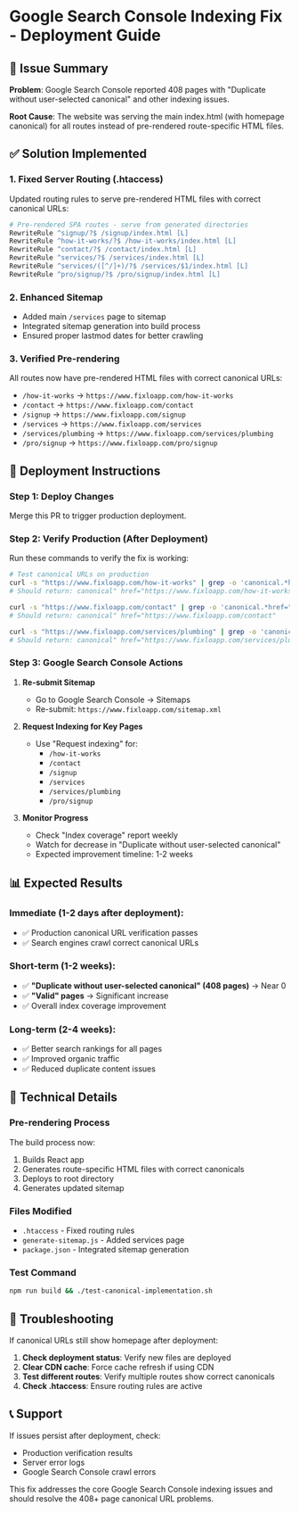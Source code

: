 # Google Search Console Indexing Fix - Deployment Guide

## 🎯 Issue Summary

**Problem**: Google Search Console reported 408 pages with "Duplicate without user-selected canonical" and other indexing issues.

**Root Cause**: The website was serving the main index.html (with homepage canonical) for all routes instead of pre-rendered route-specific HTML files.

## ✅ Solution Implemented

### 1. Fixed Server Routing (.htaccess)
Updated routing rules to serve pre-rendered HTML files with correct canonical URLs:

```apache
# Pre-rendered SPA routes - serve from generated directories
RewriteRule ^signup/?$ /signup/index.html [L]
RewriteRule ^how-it-works/?$ /how-it-works/index.html [L]
RewriteRule ^contact/?$ /contact/index.html [L]
RewriteRule ^services/?$ /services/index.html [L]
RewriteRule ^services/([^/]+)/?$ /services/$1/index.html [L]
RewriteRule ^pro/signup/?$ /pro/signup/index.html [L]
```

### 2. Enhanced Sitemap
- Added main `/services` page to sitemap
- Integrated sitemap generation into build process
- Ensured proper lastmod dates for better crawling

### 3. Verified Pre-rendering
All routes now have pre-rendered HTML files with correct canonical URLs:
- `/how-it-works` → `https://www.fixloapp.com/how-it-works`
- `/contact` → `https://www.fixloapp.com/contact`
- `/signup` → `https://www.fixloapp.com/signup`
- `/services` → `https://www.fixloapp.com/services`
- `/services/plumbing` → `https://www.fixloapp.com/services/plumbing`
- `/pro/signup` → `https://www.fixloapp.com/pro/signup`

## 🚀 Deployment Instructions

### Step 1: Deploy Changes
Merge this PR to trigger production deployment.

### Step 2: Verify Production (After Deployment)
Run these commands to verify the fix is working:

```bash
# Test canonical URLs on production
curl -s "https://www.fixloapp.com/how-it-works" | grep -o 'canonical.*href="[^"]*"'
# Should return: canonical" href="https://www.fixloapp.com/how-it-works"

curl -s "https://www.fixloapp.com/contact" | grep -o 'canonical.*href="[^"]*"'
# Should return: canonical" href="https://www.fixloapp.com/contact"

curl -s "https://www.fixloapp.com/services/plumbing" | grep -o 'canonical.*href="[^"]*"'
# Should return: canonical" href="https://www.fixloapp.com/services/plumbing"
```

### Step 3: Google Search Console Actions

1. **Re-submit Sitemap**
   - Go to Google Search Console → Sitemaps
   - Re-submit: `https://www.fixloapp.com/sitemap.xml`

2. **Request Indexing for Key Pages**
   - Use "Request indexing" for:
     - `/how-it-works`
     - `/contact`
     - `/signup`
     - `/services`
     - `/services/plumbing`
     - `/pro/signup`

3. **Monitor Progress**
   - Check "Index coverage" report weekly
   - Watch for decrease in "Duplicate without user-selected canonical"
   - Expected improvement timeline: 1-2 weeks

## 📊 Expected Results

### Immediate (1-2 days after deployment):
- ✅ Production canonical URL verification passes
- ✅ Search engines crawl correct canonical URLs

### Short-term (1-2 weeks):
- ✅ **"Duplicate without user-selected canonical" (408 pages)** → Near 0
- ✅ **"Valid" pages** → Significant increase
- ✅ Overall index coverage improvement

### Long-term (2-4 weeks):
- ✅ Better search rankings for all pages
- ✅ Improved organic traffic
- ✅ Reduced duplicate content issues

## 🔧 Technical Details

### Pre-rendering Process
The build process now:
1. Builds React app
2. Generates route-specific HTML files with correct canonicals
3. Deploys to root directory
4. Generates updated sitemap

### Files Modified
- `.htaccess` - Fixed routing rules
- `generate-sitemap.js` - Added services page
- `package.json` - Integrated sitemap generation

### Test Command
```bash
npm run build && ./test-canonical-implementation.sh
```

## 🚨 Troubleshooting

If canonical URLs still show homepage after deployment:

1. **Check deployment status**: Verify new files are deployed
2. **Clear CDN cache**: Force cache refresh if using CDN
3. **Test different routes**: Verify multiple routes show correct canonicals
4. **Check .htaccess**: Ensure routing rules are active

## 📞 Support

If issues persist after deployment, check:
- Production verification results
- Server error logs
- Google Search Console crawl errors

This fix addresses the core Google Search Console indexing issues and should resolve the 408+ page canonical URL problems.